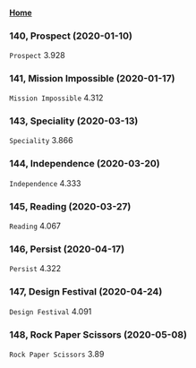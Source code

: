 #### [Home](https://eshtmc.github.io/)    

### 140, Prospect (2020-01-10)
`Prospect` 3.928  

### 141,  Mission Impossible (2020-01-17)
`Mission Impossible` 4.312  

### 143,  Speciality (2020-03-13)
`Speciality` 3.866   

### 144,  Independence (2020-03-20)
`Independence` 4.333     

### 145,  Reading (2020-03-27)
`Reading` 4.067  

### 146,  Persist (2020-04-17)
`Persist` 4.322 

### 147,  Design Festival (2020-04-24)
`Design Festival` 4.091

### 148,  Rock Paper Scissors (2020-05-08)
`Rock Paper Scissors` 3.89
